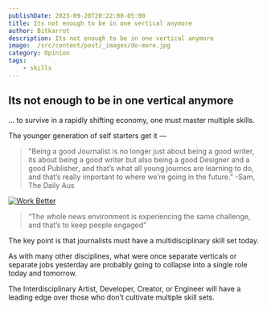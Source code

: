 ```yaml
---
publishDate: 2023-09-20T20:22:00-05:00
title: Its not enough to be in one vertical anymore
author: Bitkarrot
description: Its not enough to be in one vertical anymore
image:  /src/content/post/_images/do-more.jpg
category: Opinion
tags:
    - skills
---
```


## Its not enough to be in one vertical anymore

... to survive in a rapidly shifting economy, one must master multiple skills.

The younger generation of self starters get it —

> "Being a good Journalist is no longer just about being a good writer, its about being a good writer but also being a good Designer and a good Publisher, and that’s what all young journos are learning to do, and that’s really important to where we’re going in the future.” -Sam, The Daily Aus

[![Work Better](http://img.youtube.com/vi/1k89sEWG0lQ/0.jpg)](https://youtu.be/1k89sEWG0lQ "Work Better")


>“The whole news environment is experiencing the same challenge, and that’s to keep people engaged”


The key point is that journalists must have a multidisciplinary skill set today.

As with many other disciplines, what were once separate verticals or separate jobs yesterday are probably going to collapse into a single role today and tomorrow.

The Interdisciplinary Artist, Developer, Creator, or Engineer will have a leading edge over those who don’t cultivate multiple skill sets.